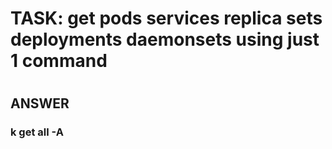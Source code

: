 
#  TASK: get pods services replica sets deployments daemonsets using just 1 command
#
## ANSWER


### k get all -A
